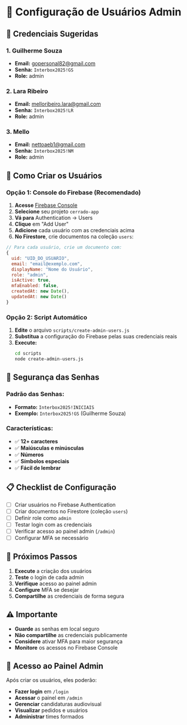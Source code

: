 # 👥 Configuração de Usuários Admin

## 🔑 Credenciais Sugeridas

### **1. Guilherme Souza**

- **Email:** gopersonal82@gmail.com
- **Senha:** `Interbox2025!GS`
- **Role:** admin

### **2. Lara Ribeiro**

- **Email:** melloribeiro.lara@gmail.com
- **Senha:** `Interbox2025!LR`
- **Role:** admin

### **3. Mello**

- **Email:** nettoaeb1@gmail.com
- **Senha:** `Interbox2025!NM`
- **Role:** admin

## 🚀 Como Criar os Usuários

### **Opção 1: Console do Firebase (Recomendado)**

1. **Acesse** [Firebase Console](https://console.firebase.google.com)
2. **Selecione** seu projeto `cerrado-app`
3. **Vá para** Authentication → Users
4. **Clique** em "Add User"
5. **Adicione** cada usuário com as credenciais acima
6. **No Firestore**, crie documentos na coleção `users`:

```javascript
// Para cada usuário, crie um documento com:
{
  uid: "UID_DO_USUARIO",
  email: "email@exemplo.com",
  displayName: "Nome do Usuário",
  role: "admin",
  isActive: true,
  mfaEnabled: false,
  createdAt: new Date(),
  updatedAt: new Date()
}
```

### **Opção 2: Script Automático**

1. **Edite** o arquivo `scripts/create-admin-users.js`
2. **Substitua** a configuração do Firebase pelas suas credenciais reais
3. **Execute:**
   ```bash
   cd scripts
   node create-admin-users.js
   ```

## 🔐 Segurança das Senhas

### **Padrão das Senhas:**

- **Formato:** `Interbox2025!INICIAIS`
- **Exemplo:** `Interbox2025!GS` (Guilherme Souza)

### **Características:**

- ✅ **12+ caracteres**
- ✅ **Maiúsculas e minúsculas**
- ✅ **Números**
- ✅ **Símbolos especiais**
- ✅ **Fácil de lembrar**

## 📋 Checklist de Configuração

- [ ] Criar usuários no Firebase Authentication
- [ ] Criar documentos no Firestore (coleção `users`)
- [ ] Definir role como `admin`
- [ ] Testar login com as credenciais
- [ ] Verificar acesso ao painel admin (`/admin`)
- [ ] Configurar MFA se necessário

## 🎯 Próximos Passos

1. **Execute** a criação dos usuários
2. **Teste** o login de cada admin
3. **Verifique** acesso ao painel admin
4. **Configure** MFA se desejar
5. **Compartilhe** as credenciais de forma segura

## ⚠️ Importante

- **Guarde** as senhas em local seguro
- **Não compartilhe** as credenciais publicamente
- **Considere** ativar MFA para maior segurança
- **Monitore** os acessos no Firebase Console

## 🔧 Acesso ao Painel Admin

Após criar os usuários, eles poderão:
- **Fazer login** em `/login`
- **Acessar** o painel em `/admin`
- **Gerenciar** candidaturas audiovisual
- **Visualizar** pedidos e usuários
- **Administrar** times formados 